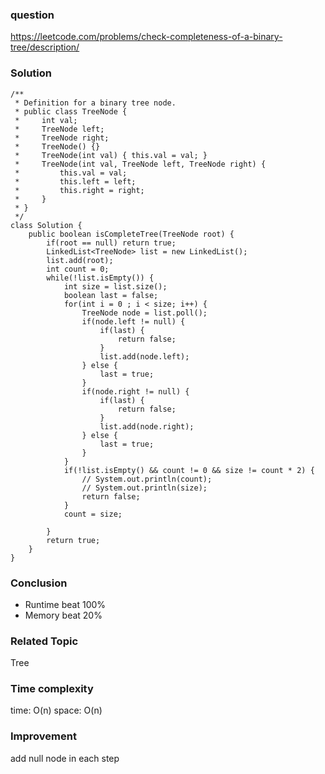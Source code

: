 ### question
https://leetcode.com/problems/check-completeness-of-a-binary-tree/description/
### Solution
```
/**
 * Definition for a binary tree node.
 * public class TreeNode {
 *     int val;
 *     TreeNode left;
 *     TreeNode right;
 *     TreeNode() {}
 *     TreeNode(int val) { this.val = val; }
 *     TreeNode(int val, TreeNode left, TreeNode right) {
 *         this.val = val;
 *         this.left = left;
 *         this.right = right;
 *     }
 * }
 */
class Solution {
    public boolean isCompleteTree(TreeNode root) {
        if(root == null) return true;
        LinkedList<TreeNode> list = new LinkedList();
        list.add(root);
        int count = 0;
        while(!list.isEmpty()) {
            int size = list.size();
            boolean last = false;
            for(int i = 0 ; i < size; i++) {
                TreeNode node = list.poll();
                if(node.left != null) {
                    if(last) {
                        return false;
                    }
                    list.add(node.left);
                } else {
                    last = true;
                }
                if(node.right != null) {
                    if(last) {
                        return false;
                    }
                    list.add(node.right);
                } else {
                    last = true;
                }
            }
            if(!list.isEmpty() && count != 0 && size != count * 2) {
                // System.out.println(count);
                // System.out.println(size);
                return false;
            }
            count = size;
            
        }
        return true;
    }
}
```
### Conclusion
- Runtime beat 100%
- Memory beat 20%

### Related Topic
Tree

### Time complexity
time: O(n)
space: O(n)

### Improvement
add null node in each step